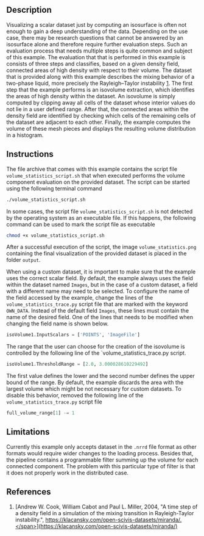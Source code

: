 ## Description ##
Visualizing a scalar dataset just by computing an isosurface is often not enough to gain a deep understanding of the data.
Depending on the use case, there may be research questions that cannot be answered by an isosurface alone and therefore require further evaluation steps.
Such an evaluation process that needs multiple steps is quite common and subject of this example.
The evaluation that that is performed in this example is consists of three steps and classifies, based on a given density field, connected areas of high density with respect to their volume.
The dataset that is provided along with this example describes the mixing behavior of a two-phase liquid, more precisely the Rayleigh–Taylor instability [1](#reference_dataset).
The first step that the example performs is an isovolume extraction, which identifies the areas of high density within the dataset.
An isovolume is simply computed by clipping away all cells of the dataset whose interior values do not lie in a user defined range.
After that, the connected areas within the density field are identified by checking which cells of the remaining cells of the dataset are adjacent to each other.
Finally, the example computes the volume of these mesh pieces and displays the resulting volume distribution in a histogram.

## Instructions ##
The file archive that comes with this example contains the script file `volume_statistics_script.sh` that when executed performs the volume component evaluation on the provided dataset.
The script can be started using the following terminal command
```bash
./volume_statistics_script.sh
```
In some cases, the script file `volume_statistics_script.sh` is not detected by the operating system as an executable file.
If this happens, the following command can be used to mark the script file as executable
```bash
chmod +x volume_statistics_script.sh
```
After a successful execution of the script, the image `volume_statistics.png` containing the final visualization of the provided dataset is placed in the folder `output`. 

When using a custom dataset, it is important to make sure that the example uses the correct scalar field.
By default, the example always uses the field within the dataset named `Images`, but in the case of a custom dataset, a field with a different name may need to be selected.
To configure the name of the field accessed by the example, change the lines of the `volume_statistics_trace.py` script file that are marked with the keyword `OWN_DATA`.
Instead of the default field `Images`, these lines must contain the name of the desired field.
One of the lines that needs to be modified when changing the field name is shown below.
```python
isoVolume1.InputScalars = ['POINTS', 'ImageFile']
```

The range that the user can choose for the creation of the isovolume is controlled by the following line of the `volume_statistics_trace.py script.
```python
isoVolume1.ThresholdRange = [2.0, 3.000028610229492]
```
The first value defines the lower and the second number defines the upper bound of the range.
By default, the example discards the area with the largest volume which might be not necessary for custom datasets.
To disable this behavior, removed the following line of the `volume_statistics_trace.py` script file
```python
full_volume_range[1] -= 1
```
## Limitations ##
Currently this example only accepts dataset in the `.nrrd` file format as other formats would require wider changes to the loading process.
Besides that, the pipeline contains a programmable filter summing up the volume for each connected component.
The problem with this particular type of filter is that it does not properly work in the distributed case.

## References ##
1. [<span id="reference_dataset">Andrew W. Cook, William Cabot and Paul L. Miller, 2004, "A time step of a density field in a simulation of the mixing transition in Rayleigh-Taylor instability.", https://klacansky.com/open-scivis-datasets/miranda/.</span>](https://klacansky.com/open-scivis-datasets/miranda/)